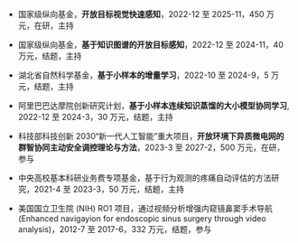 - 国家级纵向基⾦，<strong>开放⽬标视觉快速感知</strong>，2022-12 ⾄ 2025-11，450 万元，在研，主持

- 国家级纵向基⾦，<b>基于知识图谱的开放⽬标感知</b>，2022-12 ⾄ 2024-11，40 万元，结题，主持

-  湖北省⾃然科学基⾦，<b>基于⼩样本的增量学习</b>，2022-10 ⾄ 2024-9，5 万元，结题，主持

- 阿⾥巴巴达摩院创新研究计划，<b>基于⼩样本连续知识蒸馏的⼤⼩模型协同学习</b>, 2022-12 ⾄ 2024-3，30 万元，结题，主持

- 科技部科技创新 2030“新⼀代⼈⼯智能”重⼤项⽬，<b>开放环境下异质微电⽹的群智协同主动安全调控理论与⽅法</b>，2023-3 ⾄ 2027-2，500 万元，在研，参与

- 中央⾼校基本科研业务费专项基⾦，基于⾏为观测的疼痛⾃动评估的⽅法研究，2021-4 ⾄ 2023-3，50 万元，结题，主持

- 美国国⽴卫⽣院 (NIH) RO1 项⽬，通过视频分析增强内窥镜⿐窦⼿术导航 (Enhanced navigayion for endoscopic sinus surgery through video analysis)，2012-7 ⾄ 2017-6，332 万元，结题，参与
